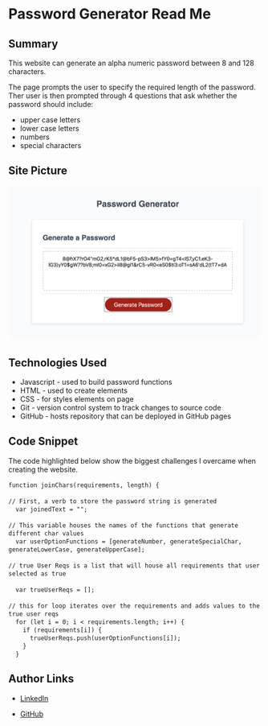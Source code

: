 # Password Generator Read Me

## Summary

This website can generate an alpha numeric password between 8 and 128 characters. 

The page prompts the user to specify the required length of the password. Ther user is then prompted through 4 questions that ask whether the password should include:
- upper case letters
- lower case letters
- numbers
- special characters


## Site Picture
![Site](Assets/website.png)


## Technologies Used
- Javascript - used to build password functions
- HTML - used to create elements
- CSS - for styles elements on page
- Git - version control system to track changes to source code
- GitHub - hosts repository that can be deployed in GitHub pages

## Code Snippet

The code highlighted below show the biggest challenges I overcame when creating the website.


```Code snippet
function joinChars(requirements, length) {

// First, a verb to store the password string is generated
  var joinedText = "";
  
// This variable houses the names of the functions that generate different char values
  var userOptionFunctions = [generateNumber, generateSpecialChar, generateLowerCase, generateUpperCase];
  
// true User Reqs is a list that will house all requirements that user selected as true
  
  var trueUserReqs = [];
  
// this for loop iterates over the requirements and adds values to the true user reqs
  for (let i = 0; i < requirements.length; i++) {
    if (requirements[i]) {
      trueUserReqs.push(userOptionFunctions[i]);
    }
  }
```

## Author Links
- [LinkedIn](https://www.linkedin.com/in/ana-medrano-fernandez/)

- [GitHub](https://github.com/analoo)
